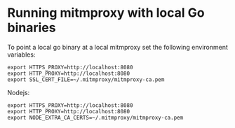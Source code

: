 # Running mitmproxy with local Go binaries

To point a local go binary at a local mitmproxy set the following environment variables:
```
export HTTPS_PROXY=http://localhost:8080
export HTTP_PROXY=http://localhost:8080
export SSL_CERT_FILE=~/.mitmproxy/mitmproxy-ca.pem
```


Nodejs:
```
export HTTPS_PROXY=http://localhost:8080
export HTTP_PROXY=http://localhost:8080
export NODE_EXTRA_CA_CERTS=~/.mitmproxy/mitmproxy-ca.pem
```
